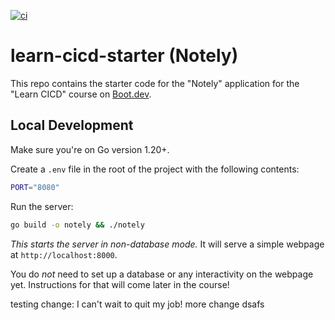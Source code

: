 [![ci](https://github.com/dhdorr/learn-cicd-starter/actions/workflows/ci.yml/badge.svg)](https://github.com/dhdorr/learn-cicd-starter/actions/workflows/ci.yml)
# learn-cicd-starter (Notely)

This repo contains the starter code for the "Notely" application for the "Learn CICD" course on [Boot.dev](https://boot.dev).

## Local Development

Make sure you're on Go version 1.20+.

Create a `.env` file in the root of the project with the following contents:

```bash
PORT="8080"
```

Run the server:

```bash
go build -o notely && ./notely
```

*This starts the server in non-database mode.* It will serve a simple webpage at `http://localhost:8000`.

You do *not* need to set up a database or any interactivity on the webpage yet. Instructions for that will come later in the course!

testing change: I can't wait to quit my job!
more change
dsafs